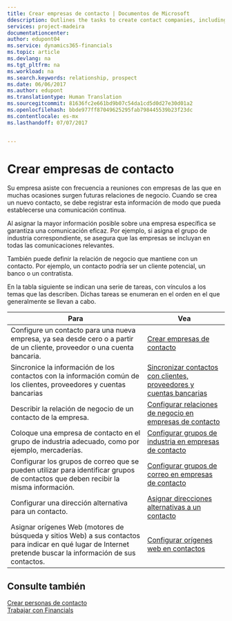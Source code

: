 ```yaml
---
title: Crear empresas de contacto | Documentos de Microsoft
ddescription: Outlines the tasks to create contact companies, including assigning relevant data about prospects and defining the business relationships you have with companies.
services: project-madeira
documentationcenter: 
author: edupont04
ms.service: dynamics365-financials
ms.topic: article
ms.devlang: na
ms.tgt_pltfrm: na
ms.workload: na
ms.search.keywords: relationship, prospect
ms.date: 06/06/2017
ms.author: edupont
ms.translationtype: Human Translation
ms.sourcegitcommit: 81636fc2e661bd9b07c54da1cd5d0d27e30d01a2
ms.openlocfilehash: bbde977ff87049625295fab798445539b23f23dc
ms.contentlocale: es-mx
ms.lasthandoff: 07/07/2017


---
```

# <a name="creating-contact-companies"></a>Crear empresas de contacto
Su empresa asiste con frecuencia a reuniones con empresas de las que en muchas ocasiones surgen futuras relaciones de negocio. Cuando se crea un nuevo contacto, se debe registrar esta información de modo que pueda establecerse una comunicación continua.

Al asignar la mayor información posible sobre una empresa específica se garantiza una comunicación eficaz. Por ejemplo, si asigna el grupo de industria correspondiente, se asegura que las empresas se incluyan en todas las comunicaciones relevantes.

También puede definir la relación de negocio que mantiene con un contacto. Por ejemplo, un contacto podría ser un cliente potencial, un banco o un contratista.

En la tabla siguiente se indican una serie de tareas, con vínculos a los temas que las describen. Dichas tareas se enumeran en el orden en el que generalmente se llevan a cabo.

| Para | Vea |
| --- | --- |
| Configure un contacto para una nueva empresa, ya sea desde cero o a partir de un cliente, proveedor o una cuenta bancaria. |[Crear empresas de contacto](marketing-how-create-contact-companies.md) |
| Sincronice la información de los contactos con la información común de los clientes, proveedores y cuentas bancarias |[Sincronizar contactos con clientes, proveedores y cuentas bancarias](marketing-synchronize-contacts-customers-vendors-bank-accounts.md) |
| Describir la relación de negocio de un contacto de la empresa. |[Configurar relaciones de negocio en empresas de contacto](marketing-business-relations.md) |
| Coloque una empresa de contacto en el grupo de industria adecuado, como por ejemplo, mercaderías. |[Configurar grupos de industria en empresas de contacto](marketing-industry-groups.md) |
| Configurar los grupos de correo que se pueden utilizar para identificar grupos de contactos que deben recibir la misma información. |[Configurar grupos de correo en empresas de contacto](marketing-mailing-groups.md) |
| Configurar una dirección alternativa para un contacto. |[Asignar direcciones alternativas a un contacto](marketing-how-assign-alternate-address.md) |
| Asignar orígenes Web (motores de búsqueda y sitios Web) a sus contactos para indicar en qué lugar de Internet pretende buscar la información de sus contactos. |[Configurar orígenes web en contactos](marketing-web-sources.md) |

## <a name="see-also"></a>Consulte también
[Crear personas de contacto](marketing-create-contact-persons.md)   
[Trabajar con Financials](ui-work-product.md)

